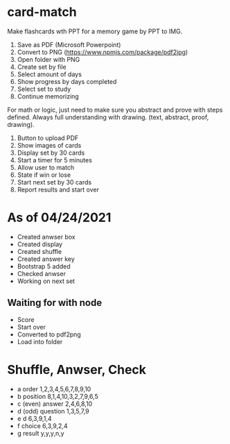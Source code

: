 # card-match
Make flashcards wth PPT for a memory game by PPT to IMG.

1. Save as PDF (Microsoft Powerpoint)
2. Convert to PNG (https://www.npmjs.com/package/pdf2jpg)
3. Open folder with PNG
4. Create set by file
5. Select amount of days
6. Show progress by days completed
7. Select set to study
8. Continue memorizing

For math or logic, just need to make sure you abstract and prove with steps defined. Always full understanding with drawing. (text, abstract, proof, drawing).

1. Button to upload PDF
2. Show images of cards 
3. Display set by 30 cards
4. Start a timer for 5 minutes
5. Allow user to match
5. State if win or lose
6. Start next set by 30 cards
7. Report results and start over

# As of 04/24/2021
* Created anwser box
* Created display
* Created shuffle
* Created answer key
* Bootstrap 5 added
* Checked anwser
* Working on next set
## Waiting for with node
* Score
* Start over
* Converted to pdf2png
* Load into folder

# Shuffle, Anwser, Check
* a order           1,2,3,4,5,6,7,8,9,10
* b position        8,1,4,10,3,2,7,9,6,5
* c (even) answer   2,4,6,8,10
* d (odd)  question 1,3,5,7,9
* e d               6,3,9,1,4
* f choice          6,3,9,2,4
* g result          y,y,y,n,y 
